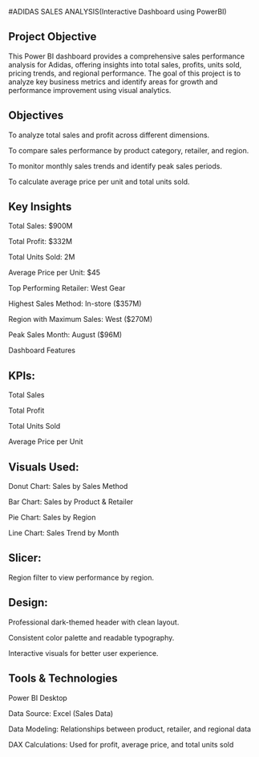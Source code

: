 #ADIDAS SALES ANALYSIS(Interactive Dashboard using PowerBI) 
## Project Objective 
This Power BI dashboard provides a comprehensive sales performance analysis for Adidas, offering insights into total sales, profits, units sold, pricing trends, and regional performance.
The goal of this project is to analyze key business metrics and identify areas for growth and performance improvement using visual analytics.

## Objectives
To analyze total sales and profit across different dimensions.

To compare sales performance by product category, retailer, and region.

To monitor monthly sales trends and identify peak sales periods.

To calculate average price per unit and total units sold.

## Key Insights

Total Sales: $900M

Total Profit: $332M

Total Units Sold: 2M

Average Price per Unit: $45

Top Performing Retailer: West Gear

Highest Sales Method: In-store ($357M)

Region with Maximum Sales: West ($270M)

Peak Sales Month: August ($96M)

Dashboard Features

## KPIs:

Total Sales

Total Profit

Total Units Sold

Average Price per Unit

## Visuals Used:

Donut Chart: Sales by Sales Method

Bar Chart: Sales by Product & Retailer

Pie Chart: Sales by Region

Line Chart: Sales Trend by Month

## Slicer:

Region filter to view performance by region.

## Design:

Professional dark-themed header with clean layout.

Consistent color palette and readable typography.

Interactive visuals for better user experience.

 ## Tools & Technologies

 Power BI Desktop

 Data Source: Excel (Sales Data)

 Data Modeling: Relationships between product, retailer, and regional data

 DAX Calculations: Used for profit, average price, and total units sold
